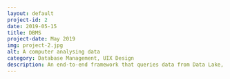 ```yaml
---
layout: default
project-id: 2
date: 2019-05-15
title: DBMS
project-date: May 2019
img: project-2.jpg
alt: A computer analysing data
category: Database Management, UIX Design
description: An end-to-end framework that queries data from Data Lake, Sybase IQ, and Elasticsearch simultaneously to create a flat view for data collection. It solves the problem of smooth lateral data extraction and increases the efficiency of the database management system considerably. The responsive web interface, integrated smoothly with the backend services, makes for a seamless user experience.
---
```

